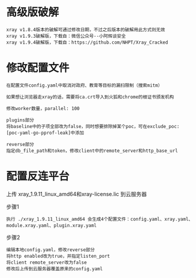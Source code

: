 # 高级版破解
```
xray v1.8.4版本的破解可通过修改日期，不过之后版本的破解用此方式则无效
xray v1.9.3破解版，下载自：微信公众号--小阿辉谈安全
xray v1.9.4破解版，下载自：https://github.com/NHPT/Xray_Cracked
```

# 修改配置文件
```
在配置文件config.yaml中取消对政府、教育等目标的漏扫限制（搜索mitm）

如果想让浏览器走xray的话，需要将ca.crt导入到火狐和chrome的根证书颁发机构

修改worker数量，parallel: 100

plugins部分
将baseline中的子项全部改为false，同时想要排除掉某个poc，可在exclude_poc: [poc-yaml-go-pprof-leak]中添加

reverse部分
指定db_file_path和token，修改client中的remote_server和http_base_url
```

# 配置反连平台
上传 xray_1.9.11_linux_amd64和xray-license.lic 到云服务器

步骤1
```
执行 ./xray_1.9.11_linux_amd64 会生成4个配置文件：config.yaml、xray.yaml、module.xray.yaml、plugin.xray.yaml
```

步骤2
```
编辑本地config.yaml，修改reverse部分
将http enabled改为true，并指定listen_port
将client remote_server改为false
修改后上传到云服务器覆盖原来的config.yaml
```